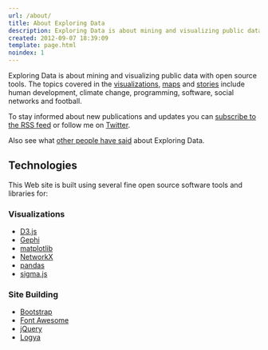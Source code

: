```yaml
---
url: /about/
title: About Exploring Data
description: Exploring Data is about mining and visualizing public data with open source tools.
created: 2012-09-07 18:39:09
template: page.html
noindex: 1
---
```

Exploring Data is about mining and visualizing public data with open source tools.
The topics covered in the [visualizations](/vis/), [maps](/tags/map/)
and [stories](/tags/data-story/) include human development, climate change,
programming, software, social networks and football.

To stay informed about new publications and updates you can
[subscribe to the RSS feed](http://exploringdata.github.io/rss.xml)
or follow me on [Twitter](https://twitter.com/yaph).

Also see what [other people have said](/what-others-say/) about Exploring Data.

## Technologies

This Web site is built using several fine open source software tools and
libraries for:

### Visualizations

* [D3.js](http://d3js.org/)
* [Gephi](http://gephi.org/)
* [matplotlib](http://matplotlib.org/)
* [NetworkX](http://networkx.github.io/)
* [pandas](http://pandas.pydata.org/)
* [sigma.js](http://sigmajs.org/)

### Site Building

* [Bootstrap](http://getbootstrap.com/)
* [Font Awesome](http://fortawesome.github.com/Font-Awesome/)
* [jQuery](http://jquery.com/)
* [Logya](http://pythonhosted.org/logya/)